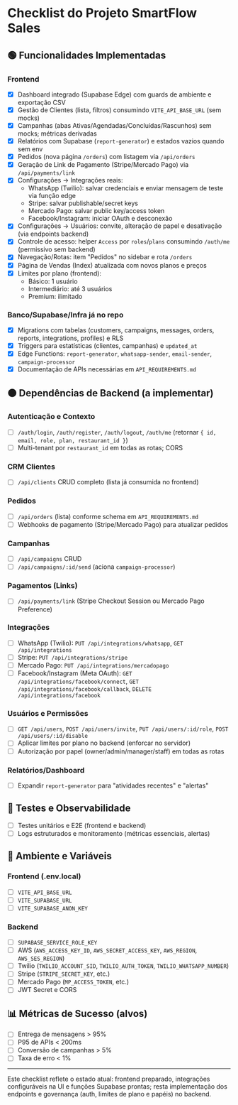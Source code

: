 # Checklist do Projeto SmartFlow Sales

## 🟢 Funcionalidades Implementadas

### Frontend
- [x] Dashboard integrado (Supabase Edge) com guards de ambiente e exportação CSV
- [x] Gestão de Clientes (lista, filtros) consumindo `VITE_API_BASE_URL` (sem mocks)
- [x] Campanhas (abas Ativas/Agendadas/Concluídas/Rascunhos) sem mocks; métricas derivadas
- [x] Relatórios com Supabase (`report-generator`) e estados vazios quando sem env
- [x] Pedidos (nova página `/orders`) com listagem via `/api/orders`
- [x] Geração de Link de Pagamento (Stripe/Mercado Pago) via `/api/payments/link`
- [x] Configurações → Integrações reais:
  - WhatsApp (Twilio): salvar credenciais e enviar mensagem de teste via função edge
  - Stripe: salvar publishable/secret keys
  - Mercado Pago: salvar public key/access token
  - Facebook/Instagram: iniciar OAuth e desconexão
- [x] Configurações → Usuários: convite, alteração de papel e desativação (via endpoints backend)
- [x] Controle de acesso: helper `Access` por `roles`/`plans` consumindo `/auth/me` (permissivo sem backend)
- [x] Navegação/Rotas: item "Pedidos" no sidebar e rota `/orders`
- [x] Página de Vendas (Index) atualizada com novos planos e preços
- [x] Limites por plano (frontend):
  - Básico: 1 usuário
  - Intermediário: até 3 usuários
  - Premium: ilimitado

### Banco/Supabase/Infra já no repo
- [x] Migrations com tabelas (customers, campaigns, messages, orders, reports, integrations, profiles) e RLS
- [x] Triggers para estatísticas (clientes, campanhas) e `updated_at`
- [x] Edge Functions: `report-generator`, `whatsapp-sender`, `email-sender`, `campaign-processor`
- [x] Documentação de APIs necessárias em `API_REQUIREMENTS.md`

## 🟠 Dependências de Backend (a implementar)

### Autenticação e Contexto
- [ ] `/auth/login`, `/auth/register`, `/auth/logout`, `/auth/me` (retornar `{ id, email, role, plan, restaurant_id }`)
- [ ] Multi-tenant por `restaurant_id` em todas as rotas; CORS

### CRM Clientes
- [ ] `/api/clients` CRUD completo (lista já consumida no frontend)

### Pedidos
- [ ] `/api/orders` (lista) conforme schema em `API_REQUIREMENTS.md`
- [ ] Webhooks de pagamento (Stripe/Mercado Pago) para atualizar pedidos

### Campanhas
- [ ] `/api/campaigns` CRUD
- [ ] `/api/campaigns/:id/send` (aciona `campaign-processor`)

### Pagamentos (Links)
- [ ] `/api/payments/link` (Stripe Checkout Session ou Mercado Pago Preference)

### Integrações
- [ ] WhatsApp (Twilio): `PUT /api/integrations/whatsapp`, `GET /api/integrations`
- [ ] Stripe: `PUT /api/integrations/stripe`
- [ ] Mercado Pago: `PUT /api/integrations/mercadopago`
- [ ] Facebook/Instagram (Meta OAuth): `GET /api/integrations/facebook/connect`, `GET /api/integrations/facebook/callback`, `DELETE /api/integrations/facebook`

### Usuários e Permissões
- [ ] `GET /api/users`, `POST /api/users/invite`, `PUT /api/users/:id/role`, `POST /api/users/:id/disable`
- [ ] Aplicar limites por plano no backend (enforcar no servidor)
- [ ] Autorização por papel (owner/admin/manager/staff) em todas as rotas

### Relatórios/Dashboard
- [ ] Expandir `report-generator` para "atividades recentes" e "alertas"

## 🧪 Testes e Observabilidade
- [ ] Testes unitários e E2E (frontend e backend)
- [ ] Logs estruturados e monitoramento (métricas essenciais, alertas)

## 🔧 Ambiente e Variáveis
### Frontend (.env.local)
- [ ] `VITE_API_BASE_URL`
- [ ] `VITE_SUPABASE_URL`
- [ ] `VITE_SUPABASE_ANON_KEY`

### Backend
- [ ] `SUPABASE_SERVICE_ROLE_KEY`
- [ ] AWS (`AWS_ACCESS_KEY_ID`, `AWS_SECRET_ACCESS_KEY`, `AWS_REGION`, `AWS_SES_REGION`)
- [ ] Twilio (`TWILIO_ACCOUNT_SID`, `TWILIO_AUTH_TOKEN`, `TWILIO_WHATSAPP_NUMBER`)
- [ ] Stripe (`STRIPE_SECRET_KEY`, etc.)
- [ ] Mercado Pago (`MP_ACCESS_TOKEN`, etc.)
- [ ] JWT Secret e CORS

## 📊 Métricas de Sucesso (alvos)
- [ ] Entrega de mensagens > 95%
- [ ] P95 de APIs < 200ms
- [ ] Conversão de campanhas > 5%
- [ ] Taxa de erro < 1%

---

Este checklist reflete o estado atual: frontend preparado, integrações configuráveis na UI e funções Supabase prontas; resta implementação dos endpoints e governança (auth, limites de plano e papéis) no backend.